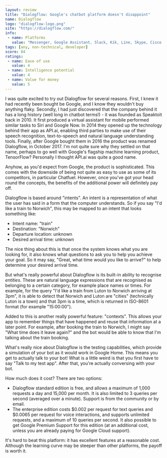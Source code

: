```yaml
---
layout: review
title: "Dialogflow: Google's chatbot platform doesn't disappoint"
name: Dialogflow
logo: "dialogflow-logo.png"
site: "https://dialogflow.com/"
info:
 - name: Platforms
   value: "Messenger, Google Assistant, Slack, Kik, Line, Skype, Cisco Spark, Cisco Tropo, Telegram, Twilio, Twitter and Viber."
tags: [any, non-technical, developer]
score: 84
ratings:
 - name: Ease of use
   value: 4
 - name: Intelligence potential
   value: 4
 - name: Value for money
   value: 5
---
```

I was quite excited to try out Dialogflow for several reasons. First,
I knew it had recently been bought be Google, and I know they wouldn't
buy anything flaky. Secondly, I had just discovered that the company
behind it has a long history (well long in chatbot terms!) - it was
founded as Speaktoit back in 2010. It first produced a virtual
assistant for mobile performed similar tasks to Siri and Google
Now. In 2014 they opened up the technology behind their app as API.ai,
enabling third parties to make use of their speech recognition,
text-to-speech and natural language understanding tools. Finally,
after Google bought them in 2016 the product was renamed Dialogflow,
in October 2017. I'm not quite sure why they settled on that name,
perhaps to go well with Google's flagship machine learning product,
TensorFlow? Personally I thought API.ai was quite a good name.

Anyhow, as you'd expect from Google, the product is
sophisticated. This comes with the downside of being not quite as easy
to use as some of its competitors, in particular Chatfuel. However,
once you've got your head round the concepts, the benefits of the
additional power will definitely pay off.

Dialogflow is based around "intents". An intent is a representation
of what the user has said in a form that the computer understands. So
if you say "I'd like a train to Norwich", this may be mapped to an
intent that looks something like:

 - Intent name: "train"
 - Destination: "Norwich"
 - Departure location: unknown
 - Desired arrival time: unknown

The nice thing about this is that once the system knows what you are
looking for, it also knows what questions to ask you to help you
achieve your goal. So it may say, "Great, what time would you like to
arrive?" to help determine your desired arrival time.

But what's really powerful about Dialogflow is its built-in ability to
recognise _entities_. These are natural language expressions that are
recognised as belonging to a certain category, for example place names
or times. For example, for the query "I'd like a train from Luton to
Norwich arriving at 3pm", it is able to detect that Norwich and Luton
are "cities" (technically Luton is a town) and that 3pm is a time,
which is returned in ISO-8601 format (for example "15:00:00").

Added to this is another really powerful feature: "contexts". This
allows your app to remember things that have happened and reuse that
information at a later point. For example, after booking the train to
Norwich, I might say "What time does it leave again?" and the bot
would be able to know that I'm talking about the train booking.

What's really nice about Dialogflow is the testing capabilities, which
provide a simulation of your bot as it would work in Google Home. This
means you get to actually talk to your bot! What is a little weird is
that you first have to say "Talk to my test app". After that, you're
actually conversing with your bot.

How much does it cost? There are two options:

 - Dialogflow standard edition is free, and allows a maximum of 1,000
   requests a day and 15,000 per month. It is also limited to 3
   queries per second (averaged over a minute). Support is from the
   community or by email.
 - The enterprise edition costs $0.002 per request for text queries
   and $0.0065 per request for voice interactions, and supports
   unlimited requests, and a maximum of 10 queries per second. It also
   possible to get Google Premium Support for this edition (at an
   additional cost, unless you are already paying for Google Cloud
   support).
   
It's hard to beat this platform: it has excellent features at a
reasonable cost. Although the learning curve may be steeper than other
platforms, the payoff is worth it.
